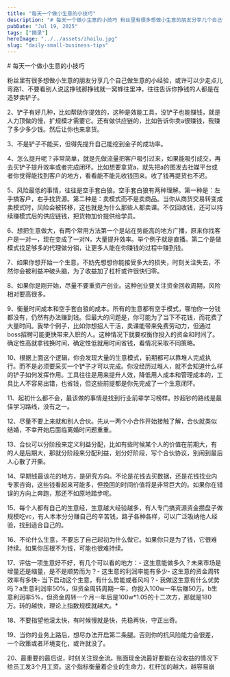 ```yaml
---
title: "每天一个做小生意的小技巧"
description: "# 每天一个做小生意的小技巧 粉丝里有很多想做小生意的朋友分享几个自己做生意的小经验，或许可以少走点儿弯路1、 [&hellip;]"
pubDate: "Jul 19, 2025"
tags: ["摘录"]
heroImage: "../../assets/zhailu.jpg"
slug: "daily-small-business-tips"
---
```


\# 每天一个做小生意的小技巧

粉丝里有很多想做小生意的朋友分享几个自己做生意的小经验，或许可以少走点儿弯路1、不要看别人说这挣钱那挣钱就一窝蜂往里冲，往往告诉你挣钱的人都是在造梦卖铲子。

2、铲子有好几种，比如帮助你提效的，这种是效能工具，没铲子也能赚钱，就是人力顶做的慢，扩规模才需要它。还有做供应链的，比如告诉你卖a很赚钱，我赚了多少多少钱。然后让你也来拿货。

3、不是铲子不能买，但得先提升自己能挖到金子的成功率。

4、怎么提升呢？非常简单，就是先做流量把客户吸引过来，如果能吸引成交，再去买铲子提升效率或者完成闭环。比如想要拿货a，就先把a的图发去社媒平台或者你觉得能找到客户的地方，看看能不能先收钱回来。收了钱再提货也不迟。

5、风险最低的事情，往往是空手套白狼。空手套白狼有两种理解。第一种是：左手搞客户，右手找货源。第二种是：卖模式而不是卖商品。当你从商货交易转变成卖模式时，风险会被转移，这也就是为什么那些人都卖课。不仅回收钱，还可以持续赚模式后的供应链钱，把货物加价提供给学员。

6、想把生意做大，有两个常用方法第一个是站在势能高的地方广播，原来你找客户是一对一，现在变成了一对N，大量提升效率。举个例子就是直播。第二个是做模式找足够多的代理做分销，让更多人能在你赚钱的过程中赚到钱。

7、如果你想开始一个生意，不妨先想想你能接受多大的损失，时刻关注失去，不然你会被利益冲破头脑，为了收益加了杠杆或许很快归零。

8、如果你是刚开始，尽量不要重资产创业。这种创业要关注资金回收周期，风险相对要高很多。

9、衡量时间成本和空手套白狼的成本。所有的生意都有空手模式，哪怕你一分钱都没有，仍然有办法赚到钱。但最大的问题是，你可能为了当下不花钱，而花费了大量时间。我举个例子，比如你想招人干活，卖课能带来免费劳动力，但通过boss招聘可能更快带来入职的人。这种情况下就要权衡你投入的资金和时间了。确定性高就拿钱换时间，确定性低就用时间省钱，看情况采取不同策略。

10、根据上面这个逻辑，你会发现大量的生意模式，前期都可以靠堆人完成执行。而不是必须要采买一个铲子才可以完成。你没经历过堆人，就不会知道什么样的铲子如何发挥作用。工具往往是用来提升人效，降低用人成本和管理成本的，工具比人不容易出错，也省钱，但这些前提都是你先完成了一个生意闭环。

11、起初什么都不会，最该做的事情是找到行业前辈学习榜样。抄超钞的路线是最佳学习路线，没有之一。

12、尽量不要上来就和别人合伙。先从一两个小合作开始接触了解，合伙就类似结婚，不幸开始后面临离婚时问题重重。

13、合伙可以分阶段来定义利益分配，比如有些时候某个人的价值在前期大，有的人是后期大，那就分阶段来分配利益，划分好阶段，写个合伙协议，别闹到最后人心散了开撕。

14、早期钱最该花的地方，是研究方向。不论是花钱去买数据，还是花钱找业内专家咨询，这些钱看起来可能多，但挽回的时间价值将是非常巨大的。如果你在错误的方向上奔跑，那还不如原地踏步呢。

15、每个人都有自己的生意经，生意越大经验越多，有人专门搞资源资金攒盘子做规模吃vc，有人本本分分赚自己的辛苦钱，路子各种各样，可以广泛吸纳他人经验，找到适合自己的。

16、不论什么生意，不要忘了自己起初为什么做它。如果你只是为了钱，它很难持续。如果你压根不为钱，可能也很难持续。

17、评估一项生意好不好，有几个可以看的地方：- 这生意能做多久？未来市场是增量还是缩量，是不是顺势而为？- 这生意的利润率能有多少- 这生意的资金周转效率有多快- 当下启动这个生意，有什么势能或者风吗？- 我做这生意有什么优势吗？a生意利润率50%，但资金周转周期一年，你投入100w一年后赚50万。b生意利润率5%，但资金周转一个月一年后是100w\*1.05的十二次方，那就是180万。转的越快，理论上指数规模就越大。\*

18、不要指望他滚太快，有时候慢就是快，先稳再快，守正出奇。

19、当你的业务上路后，想尽办法开启第二条腿。否则你的抗风险能力会很差，一个政策或者环境变化，或许就没了。

20、最重要的最后说，时刻关注现金流。账面现金流最好要能在没收益的情况下给员工发3个月工资。这个指标衡量着企业的生命力，杠杆加的越大，越容易崩
